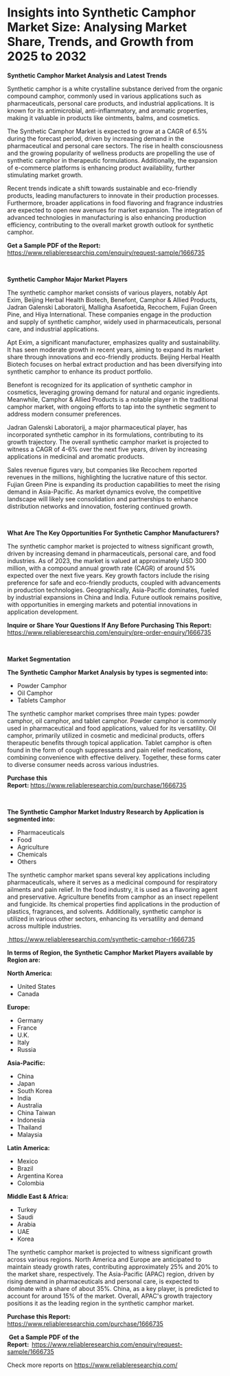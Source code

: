 <p><h1>Insights into Synthetic Camphor Market Size: Analysing Market Share, Trends, and Growth from 2025 to 2032</h1></p><p><strong>Synthetic Camphor Market Analysis and Latest Trends</strong></p>
<p><p>Synthetic camphor is a white crystalline substance derived from the organic compound camphor, commonly used in various applications such as pharmaceuticals, personal care products, and industrial applications. It is known for its antimicrobial, anti-inflammatory, and aromatic properties, making it valuable in products like ointments, balms, and cosmetics.</p><p>The Synthetic Camphor Market is expected to grow at a CAGR of 6.5% during the forecast period, driven by increasing demand in the pharmaceutical and personal care sectors. The rise in health consciousness and the growing popularity of wellness products are propelling the use of synthetic camphor in therapeutic formulations. Additionally, the expansion of e-commerce platforms is enhancing product availability, further stimulating market growth.</p><p>Recent trends indicate a shift towards sustainable and eco-friendly products, leading manufacturers to innovate in their production processes. Furthermore, broader applications in food flavoring and fragrance industries are expected to open new avenues for market expansion. The integration of advanced technologies in manufacturing is also enhancing production efficiency, contributing to the overall market growth outlook for synthetic camphor.</p></p>
<p><strong>Get a Sample PDF of the Report:&nbsp;</strong> <a href="https://www.reliableresearchiq.com/enquiry/request-sample/1666735?utm_campaign=2278&utm_medium=2&utm_source=Github&utm_content=ia&utm_term=06032025&utm_id=synthetic-camphor">https://www.reliableresearchiq.com/enquiry/request-sample/1666735</a></p>
<p>&nbsp;</p>
<p><strong>Synthetic Camphor Major Market Players</strong></p>
<p><p>The synthetic camphor market consists of various players, notably Apt Exim, Beijing Herbal Health Biotech, Benefont, Camphor & Allied Products, Jadran Galenski Laboratorij, Malligha Asafoetida, Recochem, Fujian Green Pine, and Hiya International. These companies engage in the production and supply of synthetic camphor, widely used in pharmaceuticals, personal care, and industrial applications.</p><p>Apt Exim, a significant manufacturer, emphasizes quality and sustainability. It has seen moderate growth in recent years, aiming to expand its market share through innovations and eco-friendly products. Beijing Herbal Health Biotech focuses on herbal extract production and has been diversifying into synthetic camphor to enhance its product portfolio.</p><p>Benefont is recognized for its application of synthetic camphor in cosmetics, leveraging growing demand for natural and organic ingredients. Meanwhile, Camphor & Allied Products is a notable player in the traditional camphor market, with ongoing efforts to tap into the synthetic segment to address modern consumer preferences.</p><p>Jadran Galenski Laboratorij, a major pharmaceutical player, has incorporated synthetic camphor in its formulations, contributing to its growth trajectory. The overall synthetic camphor market is projected to witness a CAGR of 4-6% over the next five years, driven by increasing applications in medicinal and aromatic products.</p><p>Sales revenue figures vary, but companies like Recochem reported revenues in the millions, highlighting the lucrative nature of this sector. Fujian Green Pine is expanding its production capabilities to meet the rising demand in Asia-Pacific. As market dynamics evolve, the competitive landscape will likely see consolidation and partnerships to enhance distribution networks and innovation, fostering continued growth.</p></p>
<p>&nbsp;</p>
<p><strong>What Are The Key Opportunities For Synthetic Camphor Manufacturers?</strong></p>
<p><p>The synthetic camphor market is projected to witness significant growth, driven by increasing demand in pharmaceuticals, personal care, and food industries. As of 2023, the market is valued at approximately USD 300 million, with a compound annual growth rate (CAGR) of around 5% expected over the next five years. Key growth factors include the rising preference for safe and eco-friendly products, coupled with advancements in production technologies. Geographically, Asia-Pacific dominates, fueled by industrial expansions in China and India. Future outlook remains positive, with opportunities in emerging markets and potential innovations in application development.</p></p>
<p><strong>Inquire or Share Your Questions If Any Before Purchasing This Report:</strong> <a href="https://www.reliableresearchiq.com/enquiry/pre-order-enquiry/1666735?utm_campaign=2278&utm_medium=2&utm_source=Github&utm_content=ia&utm_term=06032025&utm_id=synthetic-camphor">https://www.reliableresearchiq.com/enquiry/pre-order-enquiry/1666735</a></p>
<p>&nbsp;</p>
<p><strong>Market Segmentation</strong></p>
<p><strong>The Synthetic Camphor Market Analysis by types is segmented into:</strong></p>
<p><ul><li>Powder Camphor</li><li>Oil Camphor</li><li>Tablets Camphor</li></ul></p>
<p><p>The synthetic camphor market comprises three main types: powder camphor, oil camphor, and tablet camphor. Powder camphor is commonly used in pharmaceutical and food applications, valued for its versatility. Oil camphor, primarily utilized in cosmetic and medicinal products, offers therapeutic benefits through topical application. Tablet camphor is often found in the form of cough suppressants and pain relief medications, combining convenience with effective delivery. Together, these forms cater to diverse consumer needs across various industries.</p></p>
<p><strong>Purchase this Report:&nbsp;</strong><a href="https://www.reliableresearchiq.com/purchase/1666735?utm_campaign=2278&utm_medium=2&utm_source=Github&utm_content=ia&utm_term=06032025&utm_id=synthetic-camphor">https://www.reliableresearchiq.com/purchase/1666735</a></p>
<p>&nbsp;</p>
<p><strong>The Synthetic Camphor Market Industry Research by Application is segmented into:</strong></p>
<p><ul><li>Pharmaceuticals</li><li>Food</li><li>Agriculture</li><li>Chemicals</li><li>Others</li></ul></p>
<p><p>The synthetic camphor market spans several key applications including pharmaceuticals, where it serves as a medicinal compound for respiratory ailments and pain relief. In the food industry, it is used as a flavoring agent and preservative. Agriculture benefits from camphor as an insect repellent and fungicide. Its chemical properties find applications in the production of plastics, fragrances, and solvents. Additionally, synthetic camphor is utilized in various other sectors, enhancing its versatility and demand across multiple industries.</p></p>
<p><a href="https://www.reliableresearchiq.com/synthetic-camphor-r1666735?utm_campaign=2278&utm_medium=2&utm_source=Github&utm_content=ia&utm_term=06032025&utm_id=synthetic-camphor">&nbsp;https://www.reliableresearchiq.com/synthetic-camphor-r1666735</a></p>
<p><strong>In terms of Region, the Synthetic Camphor Market Players available by Region are:</strong></p>
<p>
    <p> <strong> North America: </strong>
        <ul>
            <li>United States</li>
            <li>Canada</li>
        </ul>
        </p> 
    <p> <strong> Europe: </strong>
        <ul>
            <li>Germany</li>
            <li>France</li>
            <li>U.K.</li>
            <li>Italy</li>
            <li>Russia</li>
        </ul>
        </p> 
    <p> <strong> Asia-Pacific: </strong>
        <ul>
            <li>China</li>
            <li>Japan</li>
            <li>South Korea</li>
            <li>India</li>
            <li>Australia</li>
            <li>China Taiwan</li>
            <li>Indonesia</li>
            <li>Thailand</li>
            <li>Malaysia</li>
        </ul>
        </p> 
    <p> <strong> Latin America: </strong>
        <ul>
            <li>Mexico</li>
            <li>Brazil</li>
            <li>Argentina Korea</li>
            <li>Colombia</li>
        </ul>
        </p> 
    <p> <strong> Middle East & Africa: </strong>
        <ul>
            <li>Turkey</li>
            <li>Saudi</li>
            <li>Arabia</li>
            <li>UAE</li>
            <li>Korea</li>
        </ul>
    </p>
    </p>
<p><p>The synthetic camphor market is projected to witness significant growth across various regions. North America and Europe are anticipated to maintain steady growth rates, contributing approximately 25% and 20% to the market share, respectively. The Asia-Pacific (APAC) region, driven by rising demand in pharmaceuticals and personal care, is expected to dominate with a share of about 35%. China, as a key player, is predicted to account for around 15% of the market. Overall, APAC's growth trajectory positions it as the leading region in the synthetic camphor market.</p></p>
<p><strong>Purchase this Report: </strong><a href="https://www.reliableresearchiq.com/purchase/1666735?utm_campaign=2278&utm_medium=2&utm_source=Github&utm_content=ia&utm_term=06032025&utm_id=synthetic-camphor">https://www.reliableresearchiq.com/purchase/1666735</a></p>
<p>&nbsp;<strong>Get a Sample PDF of the Report:&nbsp;&nbsp;</strong><a href="https://www.reliableresearchiq.com/enquiry/request-sample/1666735?utm_campaign=2278&utm_medium=2&utm_source=Github&utm_content=ia&utm_term=06032025&utm_id=synthetic-camphor">https://www.reliableresearchiq.com/enquiry/request-sample/1666735</a></p>
<p><strong></strong></p>
<p>Check more reports on <a href="https://www.reliableresearchiq.com/?utm_campaign=2278&utm_medium=2&utm_source=Github&utm_content=ia&utm_term=06032025&utm_id=synthetic-camphor">https://www.reliableresearchiq.com/</a></p>